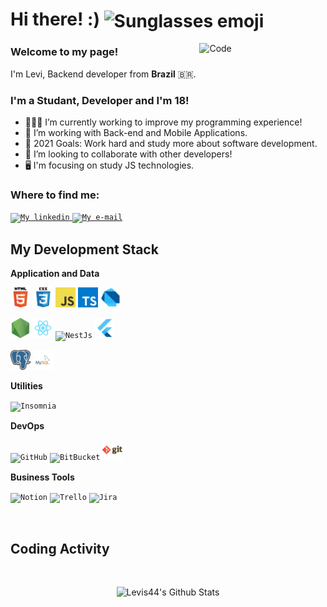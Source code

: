 # Hi there! :) <img width="40" align="center" src="https://emojis.slackmojis.com/emojis/images/1531849430/4246/blob-sunglasses.gif?1531849430" alt="Sunglasses emoji" />

<img align="right" width="40%" src="https://media.giphy.com/media/U16eJ5dFcfiolA5u85/giphy.gif" alt="Code" />

### Welcome to my page!
<p>
  I'm Levi, Backend developer from
  <b>Brazil</b> 🇧🇷.
</p>

### I'm a Studant, Developer and I'm 18!

- 👨🏻‍🚀 I’m currently working to improve my programming experience!
- 🌱 I’m working with Back-end and Mobile Applications. 
- 🥅 2021 Goals: Work hard and study more about software development.
- 👯 I’m looking to collaborate with other developers! 
- 🖥️ I'm focusing on study JS technologies.


### Where to find me:

<a href="https://www.linkedin.com/in/levi-ciarrocchi-1081251a6/">
  <code><img alt="My linkedin" width="28" src="https://cdn-icons.flaticon.com/png/512/3536/premium/3536505.png?token=exp=1634582295~hmac=68551c25b22d53de72f4d554c1e55365" /></code>
</a>

<a href="mailto:levi.ciarrocchi@gmail.com">
  <code><img alt="My e-mail" width="32" src="https://cdn-icons-png.flaticon.com/512/732/732200.png" /></code>
</a>
<br>

## My Development Stack

**Application and Data**

<code><img height="32" src="https://raw.githubusercontent.com/github/explore/80688e429a7d4ef2fca1e82350fe8e3517d3494d/topics/html/html.png" alt="HTML5"/></code>
<code><img height="32" src="https://raw.githubusercontent.com/github/explore/80688e429a7d4ef2fca1e82350fe8e3517d3494d/topics/css/css.png" alt="CSS"/></code>
<code><img height="32" src="https://raw.githubusercontent.com/github/explore/80688e429a7d4ef2fca1e82350fe8e3517d3494d/topics/javascript/javascript.png" alt="Javascript"/></code>
<code><img height="32" src="https://raw.githubusercontent.com/github/explore/80688e429a7d4ef2fca1e82350fe8e3517d3494d/topics/typescript/typescript.png" alt="Typescript"/></code>
<code><img height="32" src="https://raw.githubusercontent.com/github/explore/80688e429a7d4ef2fca1e82350fe8e3517d3494d/topics/dart/dart.png" alt="Dart"/></code>

<code><img height="32" src="https://raw.githubusercontent.com/github/explore/80688e429a7d4ef2fca1e82350fe8e3517d3494d/topics/nodejs/nodejs.png" alt="Nodejs"/></code>
<code><img height="32" src="https://raw.githubusercontent.com/github/explore/80688e429a7d4ef2fca1e82350fe8e3517d3494d/topics/react/react.png" alt="React"/></code>
</code>
<code><img height="32" src="https://pbs.twimg.com/profile_images/1110148780991623201/vlqCsAVP.png" alt="NestJs"/></code>
<code><img height="32" src="https://raw.githubusercontent.com/github/explore/80688e429a7d4ef2fca1e82350fe8e3517d3494d/topics/flutter/flutter.png" alt="Flutter"/></code>



<code><img height="32" src="https://raw.githubusercontent.com/github/explore/80688e429a7d4ef2fca1e82350fe8e3517d3494d/topics/postgresql/postgresql.png" alt="PostegreSQL"/></code>
<code><img height="32" src="https://raw.githubusercontent.com/github/explore/80688e429a7d4ef2fca1e82350fe8e3517d3494d/topics/mysql/mysql.png" alt="MySql"/></code>


<!--<code><img height="32" src="https://raw.githubusercontent.com/github/explore/80688e429a7d4ef2fca1e82350fe8e3517d3494d/topics/mongodb/mongodb.png" alt="MongoDB"/></code> -->

**Utilities**

<code><img height="32" src="https://dashboard.snapcraft.io/site_media/appmedia/2018/04/twitter-card-icon.png" alt="Insomnia"/></code>

**DevOps**

<code><img height="32" src="https://cdn3.iconfinder.com/data/icons/inficons/512/github.png" alt="GitHub"/></code>
<code><img height="32" src="https://avatars.slack-edge.com/2019-06-11/650868043379_1065167838facb03659b_512.png" alt="BitBucket"/></code>
<code><img height="32" src="https://raw.githubusercontent.com/github/explore/80688e429a7d4ef2fca1e82350fe8e3517d3494d/topics/git/git.png" alt="Git"/></code>

**Business Tools**

<code><img height="32" src="https://cdn.iconscout.com/icon/free/png-512/notion-1693557-1442598.png" alt="Notion"/></code>
<code><img height="32" src="https://cdn.iconscout.com/icon/free/png-512/trello-6-569395.png" alt="Trello"/></code>
<code><img height="32" src="https://encrypted-tbn0.gstatic.com/images?q=tbn:ANd9GcTyiA81gq6XH1xZPeraSZR4xgewYtt5jsec-UBIgmzk4LHXF6dXdpQFFh2IaeTUYsN4oV8&usqp=CAU" alt="Jira"/></code>


<br/>

## Coding Activity

<br/>

<p align="center">
 <img  src="https://github-readme-stats.vercel.app/api?username=Levis44&show_icons=true&hide_border=true&theme=radical" alt="Levis44's Github Stats"/>
</p>



<br/>





